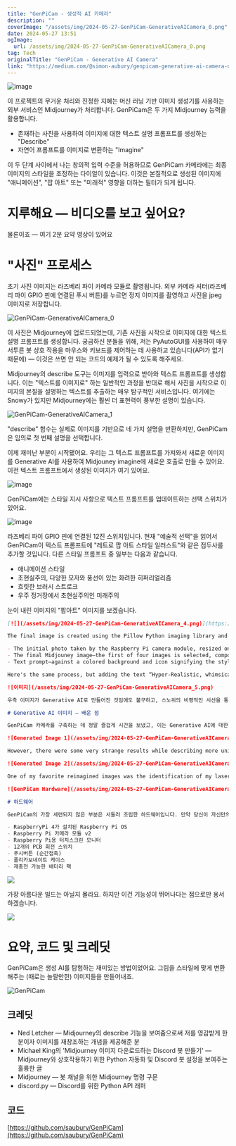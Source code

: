 ```yaml
---
title: "GenPiCam - 생성적 AI 카메라"
description: ""
coverImage: "/assets/img/2024-05-27-GenPiCam-GenerativeAICamera_0.png"
date: 2024-05-27 13:51
ogImage: 
  url: /assets/img/2024-05-27-GenPiCam-GenerativeAICamera_0.png
tag: Tech
originalTitle: "GenPiCam - Generative AI Camera"
link: "https://medium.com/@simon-aubury/genpicam-generative-ai-camera-dfd8123ac6f6"
---
```



![image](https://miro.medium.com/v2/resize:fit:1268/1*eZzfeCJggafmHaYGcjqEDA.gif)

이 프로젝트의 무거운 처리와 진정한 지혜는 머신 러닝 기반 이미지 생성기를 사용하는 외부 서비스인 Midjourney가 처리합니다. GenPiCam은 두 가지 Midjourney 능력을 활용합니다.

- 존재하는 사진을 사용하여 이미지에 대한 텍스트 설명 프롬프트를 생성하는 "Describe"
- 자연어 프롬프트를 이미지로 변환하는 "Imagine"

이 두 단계 사이에서 나는 창의적 입력 수준을 허용하므로 GenPiCam 카메라에는 최종 이미지의 스타일을 조정하는 다이얼이 있습니다. 이것은 본질적으로 생성된 이미지에 "애니메이션", "팝 아트" 또는 "미래적" 영향을 더하는 필터가 되게 됩니다.

<div class="content-ad"></div>

# 지루해요 — 비디오를 보고 싶어요?

물론이죠 — 여기 2분 요약 영상이 있어요

# "사진" 프로세스

초기 사진 이미지는 라즈베리 파이 카메라 모듈로 촬영됩니다. 외부 카메라 셔터(라즈베리 파이 GPIO 핀에 연결된 푸시 버튼)를 누르면 정지 이미지를 촬영하고 사진을 jpeg 이미지로 저장합니다.

<div class="content-ad"></div>

![GenPiCam-GenerativeAICamera_0](/assets/img/2024-05-27-GenPiCam-GenerativeAICamera_0.png)

이 사진은 Midjourney에 업로드되었는데, 기존 사진을 시작으로 이미지에 대한 텍스트 설명 프롬프트를 생성합니다. 궁금하신 분들을 위해, 저는 PyAutoGUI를 사용하여 매우 서투른 봇 상호 작용을 마우스와 키보드를 제어하는 데 사용하고 있습니다(API가 없기 때문에) — 이것은 쓰면 안 되는 코드의 예제가 될 수 있도록 해주세요.

Midjourney의 describe 도구는 이미지를 입력으로 받아와 텍스트 프롬프트를 생성합니다. 이는 "텍스트를 이미지로" 하는 일반적인 과정을 반대로 해서 사진을 시작으로 이미지의 본질을 설명하는 텍스트를 추출하는 매우 탐구적인 서비스입니다. 여기에는 Snowy가 있지만 Midjourney에는 훨씬 더 표현력이 풍부한 설명이 있습니다.

![GenPiCam-GenerativeAICamera_1](/assets/img/2024-05-27-GenPiCam-GenerativeAICamera_1.png)

<div class="content-ad"></div>

"describe" 함수는 실제로 이미지를 기반으로 네 가지 설명을 반환하지만, GenPiCam은 임의로 첫 번째 설명을 선택합니다.

이제 재미난 부분이 시작됐어요. 우리는 그 텍스트 프롬프트를 가져와서 새로운 이미지를 Generative AI를 사용하여 Midjouney imagine에 새로운 호출로 만들 수 있어요. 이전 텍스트 프롬프트에서 생성된 이미지가 여기 있어요.

![image](/assets/img/2024-05-27-GenPiCam-GenerativeAICamera_2.png)

GenPiCam에는 스타일 지시 사항으로 텍스트 프롬프트를 업데이트하는 선택 스위치가 있어요.

<div class="content-ad"></div>

![image](/assets/img/2024-05-27-GenPiCam-GenerativeAICamera_3.png)

라즈베리 파이 GPIO 핀에 연결된 12진 스위치입니다. 현재 "예술적 선택"을 읽어서 GenPiCam이 텍스트 프롬프트에 "레트로 팝 아트 스타일 일러스트"와 같은 접두사를 추가할 것입니다. 다른 스타일 프롬프트 중 일부는 다음과 같습니다.

- 애니메이션 스타일
- 초현실주의, 다양한 모자와 풍선이 있는 화려한 히퍼리얼리즘
- 흐릿한 브러시 스트로크
- 우주 정거장에서 초현실주의인 미래주의

눈이 내린 이미지의 "팝아트" 이미지를 보겠습니다.

<div class="content-ad"></div>

```markdown
[![](/assets/img/2024-05-27-GenPiCam-GenerativeAICamera_4.png)](https://example.com)

The final image is created using the Pillow Python imaging library and consists of:

- The initial photo taken by the Raspberry Pi camera module, resized on the left
- The final Midjouney image—the first of four images is selected, composited to the right
- Text prompt—against a colored background and icon signifying the style mode

Here's the same process, but adding the text “Hyper-Realistic, whimsical with a colorful hat and balloons”.
```

<div class="content-ad"></div>

```markdown
![이미지](/assets/img/2024-05-27-GenPiCam-GenerativeAICamera_5.png)

우측 이미지가 Generative AI로 만들어진 것임에도 불구하고, 스노위의 비평적인 시선을 통해 실망감이 느껴집니다.

# Generative AI 이미지 — 배운 점

GenPiCam 카메라를 구축하는 데 정말 즐겁게 시간을 보냈고, 이는 Generative AI에 대한 프립트 엔지니어링을 탐구하는 흥미로운 경로였습니다. 더 좋았던 사진들은 단순한 구성을 가진 것들이었는데, 즉, 말로 표현하기 쉬운 이미지였습니다. 예를 들어, 이 장면은 색상과 명확한 객체로 쉽게 설명할 수 있습니다.
```

<div class="content-ad"></div>

```markdown
![Generated Image 1](/assets/img/2024-05-27-GenPiCam-GenerativeAICamera_6.png)

However, there were some very strange results while describing more unique scenes. I found the description of a classic Australian clothesline created an unusual image.

![Generated Image 2](/assets/img/2024-05-27-GenPiCam-GenerativeAICamera_7.png)

One of my favorite reimagined images was the identification of my laser mouse. It turns out a laser mouse has multiple meanings leading to a striking result.
```

<div class="content-ad"></div>

```markdown
![GenPiCam Hardware](/assets/img/2024-05-27-GenPiCam-GenerativeAICamera_8.png)

# 하드웨어

GenPiCam의 가장 세련되지 않은 부분은 서둘러 조립한 하드웨어입니다. 만약 당신이 자신만의 현실 왜곡 카메라를 만들고 싶다면, 아래 항목이 필요합니다.

- RaspberryPi 4가 설치된 Raspberry Pi OS
- Raspberry Pi 카메라 모듈 v2
- Raspberry Pi용 터치스크린 모니터
- 12개의 PCB 회전 스위치
- 푸시버튼 (순간접촉)
- 폴리카보네이트 케이스
- 재충전 가능한 배터리 팩
```

<div class="content-ad"></div>

<img src="/assets/img/2024-05-27-GenPiCam-GenerativeAICamera_9.png" />

가장 아름다운 빌드는 아닐지 몰라요. 하지만 이건 기능성이 뛰어나다는 점으로만 용서하겠습니다.

<img src="/assets/img/2024-05-27-GenPiCam-GenerativeAICamera_10.png" />

# 요약, 코드 및 크레딧

<div class="content-ad"></div>

GenPiCam은 생성 AI를 탐험하는 재미있는 방법이었어요. 그림을 스타일에 맞게 변환해주는 (때로는 놀랄만한) 이미지들을 만들어내죠.

![GenPiCam](/assets/img/2024-05-27-GenPiCam-GenerativeAICamera_11.png)

## 크레딧

- Ned Letcher — Midjourney의 describe 기능을 보여줌으로써 저를 영감받게 한 분이자 이미지를 재창조하는 개념을 제공해준 분
- Michael King의 'Midjourney 이미지 다운로드하는 Discord 봇 만들기' — Midjourney와 상호작용하기 위한 Python 자동화 및 Discord 봇 설정을 보여주는 훌륭한 글
- Midjourney — 봇 채널을 위한 Midjourney 명령 구문
- discord.py — Discord를 위한 Python API 래퍼

<div class="content-ad"></div>

## 코드

[https://github.com/saubury/GenPiCam](https://github.com/saubury/GenPiCam)